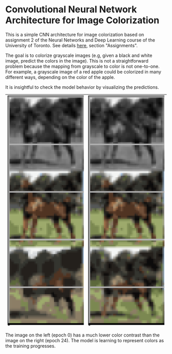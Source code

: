 # Convolutional Neural Network Architecture for Image Colorization

This is a simple CNN architecture for image colorization based on assignment 2 of the Neural Networks and Deep Learning course of the University of Toronto. See details [here](http://www.cs.toronto.edu/~rgrosse/courses/csc421_2019/), section "Assignments".

The goal is to colorize grayscale images (e.g, given a black and white image, predict the colors in the image). This is not a straightforward problem because the mapping from grayscale to color is not one-to-one. For example, a grayscale image of a red apple could be colorized in many different ways, depending on the color of the apple.

It is insightful to check the model behavior by visualizing the predictions.

| ![Model Prediction at Epoch 0](examples/unet-0-ex1.png) | ![Model Prediction at Epoch 24](examples/unet-24-ex1.png) |
|:---------------------------------------------------------------:|:---------------------------------------------------------------:|

The image on the left (epoch 0) has a much lower color contrast than the image on the right (epoch 24). The model is learning to represent colors as the training progresses.
